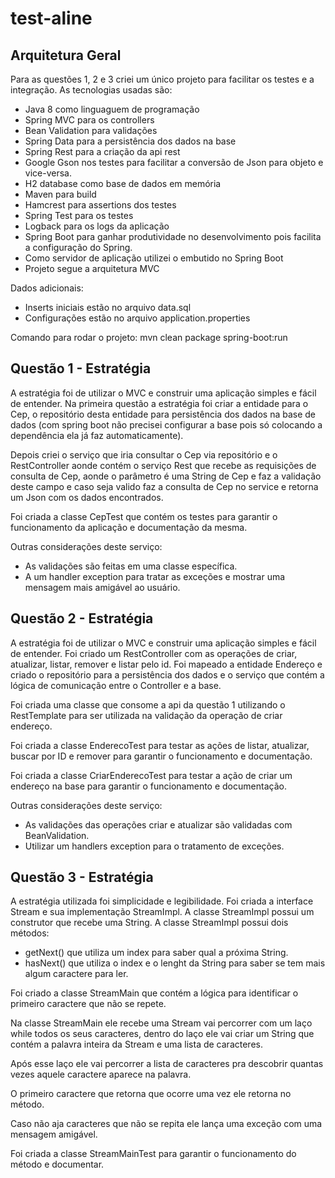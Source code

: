 # test-aline



## Arquitetura Geral ##

Para as questões 1, 2 e 3 criei um único projeto para facilitar os testes e a integração. As tecnologias usadas são:

* Java 8 como linguaguem de programação
* Spring MVC para os controllers
* Bean Validation para validações
* Spring Data para a persistência dos dados na base
* Spring Rest para a criação da api rest
* Google Gson nos testes para facilitar a conversão de Json para objeto e vice-versa.
* H2 database como base de dados em memória
* Maven para build 
* Hamcrest para assertions dos testes
* Spring Test para os testes
* Logback para os logs da aplicação
* Spring Boot para ganhar produtividade no desenvolvimento pois facilita a configuração do Spring.
* Como servidor de aplicação utilizei o embutido no Spring Boot 
* Projeto segue a arquitetura MVC

Dados adicionais:

* Inserts iniciais estão no arquivo data.sql
* Configurações estão no arquivo application.properties

Comando para rodar o projeto:
mvn clean package spring-boot:run

## Questão 1 - Estratégia ##

A estratégia foi de utilizar o MVC e construir uma aplicação simples e fácil de entender.
Na primeira questão a estratégia foi criar a entidade para o Cep, o repositório desta entidade para persistência dos dados na base de dados (com spring boot não precisei configurar a base pois só colocando a dependência ela já faz automaticamente).

Depois criei o serviço que iria consultar o Cep via repositório e o RestController aonde contém o serviço Rest que recebe as requisições de consulta de Cep, aonde o parâmetro é uma String de Cep e faz a validação deste campo e caso seja valido faz a consulta de Cep no service e retorna um Json com os dados encontrados. 

Foi criada a classe CepTest que contém os testes para garantir o funcionamento da aplicação e documentação da mesma.

Outras considerações deste serviço:
* As validações são feitas em uma classe específica.
* A um handler exception para tratar as exceções e mostrar uma mensagem mais amigável ao usuário.

## Questão 2 - Estratégia ##

A estratégia foi de utilizar o MVC e construir uma aplicação simples e fácil de entender.
Foi criado um RestController com as operações de criar, atualizar, listar, remover e listar pelo id. Foi mapeado a entidade Endereço e criado o repositório para a persistência dos dados e o serviço que contém a lógica de comunicação entre o Controller e a base. 

Foi criada uma classe que consome a api da questão 1 utilizando o RestTemplate para ser utilizada na validação da operação de criar endereço.

Foi criada a classe EnderecoTest para testar as ações de listar, atualizar, buscar por ID e remover para garantir o funcionamento e documentação.

Foi criada a classe CriarEnderecoTest para testar a ação de criar um endereço na base para garantir o funcionamento e documentação.

Outras considerações deste serviço:
* As validações das operações criar e atualizar são validadas com BeanValidation.
* Utilizar um handlers exception para o tratamento de exceções.

## Questão 3 - Estratégia ##

A estratégia utilizada foi simplicidade e legibilidade. Foi criada a interface Stream e sua implementação StreamImpl. 
A classe StreamImpl possui um construtor que recebe uma String.
A classe StreamImpl possui dois métodos:
 * getNext() que utiliza um index para saber qual a próxima String.
 * hasNext() que utiliza o index e o lenght da String para saber se tem mais algum caractere para ler.

Foi criado a classe StreamMain que contém a lógica para identificar o primeiro caractere  que não se repete.

Na classe StreamMain ele recebe uma Stream vai percorrer com um laço while todos os seus caracteres, dentro do laço ele vai criar um String que contém a palavra inteira da Stream e uma lista de caracteres.

Após esse laço ele vai percorrer a lista de caracteres pra descobrir quantas vezes aquele caractere  aparece na palavra. 

O primeiro caractere  que retorna que ocorre uma vez ele retorna no método.

Caso não aja caracteres que não se repita ele lança uma exceção com uma mensagem amigável.

Foi criada a classe StreamMainTest para garantir o funcionamento do método e documentar.


